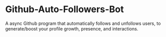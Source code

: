 # Github-Auto-Followers-Bot
A async Github program that automatically follows and unfollows users, to generate/boost your profile growth, presence, and interactions. 
